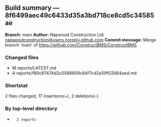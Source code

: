 ## Build summary — 8f6499aec49c6433d35a3bd718ce8cd5c34585ae

**Branch:** main
**Author:** Napwood Construction Ltd <napwoodconstruction@users.noreply.github.com>
**Commit message:** Merge branch 'main' of https://github.com/ConstructBMS/ConstructBMS

### Changed files
 - M	reports/LATEST.md
 - A	reports/f89c87474d2c0588809c84f7cd2a10ff02664aed.md

### Shortstat
 2 files changed, 17 insertions(+), 2 deletions(-)

### By top-level directory
 -       2 reports
